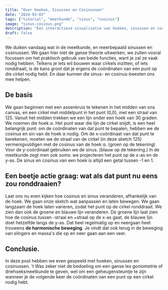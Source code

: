 ```yaml
---
title: "Over Hoeken, Sinussen en Cosinussen"
date: "2024-03-03"
tags: ["tutorial", "meetkunde", "sinus", "cosinus"]
image: "sinus-cosinus.png"
description: "Een interactieve visualisatie van hoeken, sinussen en cosinussen"
draft: false
---
```

We duiken vandaag wat in de meetkunde, en meerbepaald sinussen en cosinussen. We gaan hier niet de ganse theorie uitwerken, we zullen vooral focussen om het praktisch gebruik van beide functies, want je zal ze vaak nodig hebben. Telkens je iets wil bouwen waar cirkels inzitten, of iets ronddraait, is de kans groot dat je ergens de coördinaten van een punt op die cirkel nodig hebt. En daar kunnen die sinus- en cosinus-beesten ons mee helpen.

<!--more-->
## De basis
We gaan beginnen met een assenkruis te tekenen in het midden van ons canvas, en een cirkel met middelpunt in het punt (0,0), met een straal van 125. Vanuit het midden trekken we een lijn onder een hoek van 30 graden. We noemen die hoek α. Het punt waar die lijn de cirkel snijdt, is een heel belangrijk punt: om de coördinaten van dat punt te bepalen, hebben we de cosinus en sin van de hoek α nodig. Om de x-coördinaat van dat punt te berekenen, moeten we de straal van de cirkel (in deze sketch 125) vermenigvuldigen met de cosinus van de hoek α. (groen op de tekening) Voor de y-coördinaat gebruiken we de sinus. (blauw op de tekening.) In de meetkunde zegt men ook soms: we projecteren het punt op de x-as en de y-as. De sinus en cosinus van een hoek is altijd een getal tussen -1 en 1.

<P5 code={sketch1} />

## Een beetje actie graag: wat als dat punt nu eens zou ronddraaien?
Laat ons nu even kijken hoe cosinus en sinus veranderen, afhankelijk van de hoek. We gaan onze sketch wat aanpassen en laten bewegen. We gaan langzaam de hoek laten varieren, zodat het punt op de cirkel ronddraait. We zien dan ook de groene en blauwe lijn veranderen. De groene lijn laat zien hoe de cosinus tussen -straal en +straal op de x-as gaat, de blauwe lijn doet hetzelfde langs de y-as. Dat heel regelmatig op en neergaan heet trouwens **de harmonische beweging**. Je vindt dat ook terug in de beweging van slingers en massa's die op en neer gaan aan een veer.

<P5 code={sketch2} />

## Conclusie.
In deze post hebben we even gespeeld met hoeken, sinussen en cosinussen. 't Was zeker niet de bedoeling om een ganse les goniometrie of driehoeksmeetkunde te geven, wel om een geheugensteuntje te zijn wanneer je de volgende keer de coördinaten van een punt op een cirkel nodig hebt.

<script lang="ts">
import P5 from "$lib/components/P5.svelte"

let sketch1 = `let straal = 125;
let hoek = 30;

function setup() {
  angleMode(DEGREES);
  createCanvas(400, 400);
  background(255);
  // maak de oorsprong gelijk aan het midden van het canvas
  translate(width / 2, height / 2);
  // dit draait de y-as, die in standaard p5js van boven naar beneden loopt, zodat die nu van beneden naar boven loopt
  scale(1, -1);
  noFill();
  circle(0, 0, 2 * straal);
  line(-width / 2, 0, width / 2, 0);
  line(0, -height / 2, 0, height / 2);
  fill("black");
  circle(1, 0, 1);
  circle(0, 1, 1);

  let x = straal * cos(hoek);
  let y = straal * sin(hoek);

  circle(x, y, 5);
  fill(230);
  line(0, 0, x, y);
  arc(0, 0, 100, 100, 0, 30);
  
  strokeWeight(2);
  stroke("green");
  line(0, y, x, y);
  stroke("blue");
  line(x, 0, x, y);


  // beetje prutsen om de teksten niet ondersteboven en op de juiste plaats te krijgen
  push();
  fill("black");
  stroke("black");
  strokeWeight(0.8);
  scale(1, -1);
  text("(0,0)", 10, 20);
  text(" (125, 0)", 125, -10);
  text(" (0, 125)", 10, -125);
  stroke("green");
  text("straal*cos(α)", 25, -70);
  stroke("blue");
  text("straal*sin(α)", 130, -35);
  stroke("black");
  textSize(20);
  text("x-as", width / 2 - 50, 20);
  text("y-as", 10, -height / 2 + 50);
  text("α", 50 * cos(-hoek / 2), 50 * sin(-hoek / 2));
  pop();
}

function draw() {}`

let sketch2 = `let straal = 125;
let hoek = 0;

function setup() {
  angleMode(DEGREES);
  createCanvas(400, 400);

}

function draw() {
  background(255);
  // maak de oorsprong gelijk aan het midden van het canvas
  translate(width / 2, height / 2);
  // dit draait de y-as, die in standaard p5js van boven naar beneden loopt, zodat die nu van beneden naar boven loopt
  scale(1, -1);
  noFill();
  circle(0, 0, 2 * straal);
  line(-width / 2, 0, width / 2, 0);
  line(0, -height / 2, 0, height / 2);
  fill("black");
  circle(1, 0, 1);
  circle(0, 1, 1);

  let x = straal * cos(hoek);
  let y = straal * sin(hoek);

  circle(x, y, 5);
  fill(230);
  line(0, 0, x, y);
  arc(0, 0, 100, 100, 0, hoek);
  
  push();
  strokeWeight(4);
  stroke("green");
  line(0, straal, x, straal);
  stroke("blue");
  line(straal, 0, straal, y);
  drawingContext.setLineDash([5,5]);
  strokeWeight(1);
  line(x,y, straal, y);
  stroke("green");
  line(x,y, x, straal);
  pop();
  
  hoek += 1;
}`

</script>